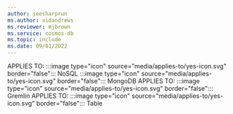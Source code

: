 ```yaml
---
author: seesharprun
ms.author: sidandrews
ms.reviewer: mjbrown
ms.service: cosmos-db
ms.topic: include
ms.date: 09/01/2022
---
```


APPLIES TO:
:::image type="icon" source="media/applies-to/yes-icon.svg" border="false":::
NoSQL
:::image type="icon" source="media/applies-to/yes-icon.svg" border="false":::
MongoDB
APPLIES TO:
:::image type="icon" source="media/applies-to/yes-icon.svg" border="false":::
Gremlin
APPLIES TO:
:::image type="icon" source="media/applies-to/yes-icon.svg" border="false":::
Table
